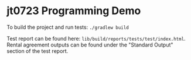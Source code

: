 # jt0723 Programming Demo

To build the project and run tests: `./gradlew build`

Test report can be found here: `lib/build/reports/tests/test/index.html`. Rental agreement outputs can be found under the "Standard Output" section of the test report.
